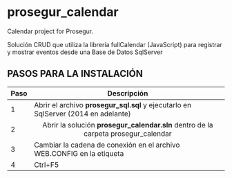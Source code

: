 # prosegur_calendar
Calendar project for Prosegur.

Solución CRUD que utiliza la librería fullCalendar (JavaScript) para registrar y mostrar eventos desde una Base de Datos SqlServer

<h2>PASOS PARA LA INSTALACIÓN</h2>

<table>
<thead>
<tr>
<th>Paso</th>
<th>Descripción</th>
</tr>
</thead>
<tbody>
<tr>
<td>1</td>
  <td align="left">Abrir el archivo <b>prosegur_sql.sql</b> y ejecutarlo en SqlServer (2014 en adelante)</td>
</tr>
<tr>
<td>2</td>
  <td align="center">Abrir la solución <b>prosegur_calendar.sln</b> dentro de la carpeta prosegur_calendar</td>
</tr>
  <tr>
<td>3</td>
    <td align="left">Cambiar la cadena de conexión en el archivo WEB.CONFIG en la etiqueta <b><connectionStrings></b></td>
</tr>
<tr>
<td>4</td>
<td align="left">Ctrl+F5</td>
</tr>
<tr>
</tbody>
</table>
